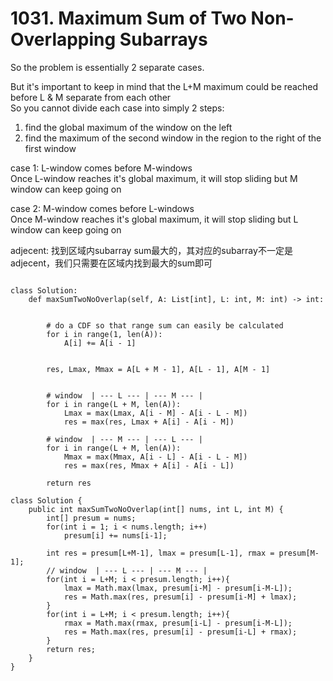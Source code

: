 # 1031. Maximum Sum of Two Non-Overlapping Subarrays

So the problem is essentially 2 separate cases.

But it's important to keep in mind that the L+M maximum could be reached before L & M separate from each other\
So you cannot divide each case into simply 2 steps:

1. find the global maximum of the window on the left
2. find the maximum of the second window in the region to the right of the first window

case 1: L-window comes before M-windows\
Once L-window reaches it's global maximum, it will stop sliding but M window can keep going on

case 2: M-window comes before L-windows\
Once M-window reaches it's global maximum, it will stop sliding but L window can keep going on

adjecent: 找到区域内subarray sum最大的，其对应的subarray不一定是adjecent，我们只需要在区域内找到最大的sum即可

```

class Solution:
    def maxSumTwoNoOverlap(self, A: List[int], L: int, M: int) -> int:


        # do a CDF so that range sum can easily be calculated
        for i in range(1, len(A)):
            A[i] += A[i - 1]


        res, Lmax, Mmax = A[L + M - 1], A[L - 1], A[M - 1]


        # window  | --- L --- | --- M --- |
        for i in range(L + M, len(A)):
            Lmax = max(Lmax, A[i - M] - A[i - L - M])
            res = max(res, Lmax + A[i] - A[i - M])

        # window  | --- M --- | --- L --- |
        for i in range(L + M, len(A)):
            Mmax = max(Mmax, A[i - L] - A[i - L - M])
            res = max(res, Mmax + A[i] - A[i - L])

        return res
        
class Solution {
    public int maxSumTwoNoOverlap(int[] nums, int L, int M) {
        int[] presum = nums;
        for(int i = 1; i < nums.length; i++)
            presum[i] += nums[i-1];
        
        int res = presum[L+M-1], lmax = presum[L-1], rmax = presum[M-1];
        // window  | --- L --- | --- M --- |
        for(int i = L+M; i < presum.length; i++){
            lmax = Math.max(lmax, presum[i-M] - presum[i-M-L]);
            res = Math.max(res, presum[i] - presum[i-M] + lmax);
        }
        for(int i = L+M; i < presum.length; i++){
            rmax = Math.max(rmax, presum[i-L] - presum[i-M-L]);
            res = Math.max(res, presum[i] - presum[i-L] + rmax);
        }
        return res;
    }
}
```
